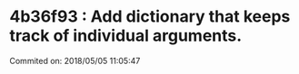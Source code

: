 # 4b36f93 : Add dictionary that keeps track of individual arguments.

Commited on: 2018/05/05 11:05:47

